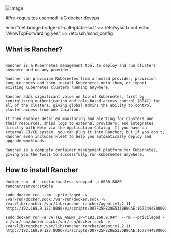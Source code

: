 ## 


![image](https://user-images.githubusercontent.com/83489863/222880002-bc02519b-3c71-4f68-a3e3-1070bb77effa.png)

#Pre-requisites
usermod -aG docker devops

echo "net.bridge.bridge-nf-call-iptables=1" >> /etc/sysctl.conf
echo "AllowTcpForwarding yes" >> /etc/ssh/sshd_config   


## What is Rancher?
```

Rancher is a Kubernetes management tool to deploy and run clusters anywhere and on any provider.

Rancher can provision Kubernetes from a hosted provider, provision compute nodes and then install Kubernetes onto them, or import existing Kubernetes clusters running anywhere.

Rancher adds significant value on top of Kubernetes, first by centralizing authentication and role-based access control (RBAC) for all of the clusters, giving global admins the ability to control cluster access from one location.

It then enables detailed monitoring and alerting for clusters and their resources, ships logs to external providers, and integrates directly with Helm via the Application Catalog. If you have an external CI/CD system, you can plug it into Rancher, but if you don't, Rancher even includes Fleet to help you automatically deploy and upgrade workloads.

Rancher is a complete container management platform for Kubernetes, giving you the tools to successfully run Kubernetes anywhere.
```
## How to install Rancher
```
docker run -d --restart=unless-stopped -p 8080:8080 rancher/server:stable
```

```
sudo docker run --rm --privileged -v /var/run/docker.sock:/var/run/docker.sock -v /var/lib/rancher:/var/lib/rancher rancher/agent:v1.2.11 http://192.168.9.127:8080/v1/scripts/D87F25F820E5330B9CAE:1672444800000:nxFx1XlexVT2PcMnjWvAB09qfY

sudo docker run -e CATTLE_AGENT_IP="192.168.9.94"  --rm --privileged -v /var/run/docker.sock:/var/run/docker.sock -v /var/lib/rancher:/var/lib/rancher rancher/agent:v1.2.11 http://192.168.9.127:8080/v1/scripts/D87F25F820E5330B9CAE:1672444800000:nxFx1XlexVT2PcMnjWvAB09qfY

```
